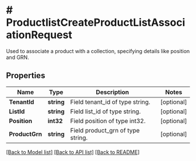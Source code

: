 # # ProductlistCreateProductListAssociationRequest
Used to associate a product with a collection, specifying details like position and GRN.

## Properties 


Name | Type | Description | Notes
------------ | ------------- | ------------- | -------------
**TenantId**| **string** | Field tenant_id of type string.  | [optional]
**ListId**| **string** | Field list_id of type string.  | [optional]
**Position**| **int32** | Field position of type int32.  | [optional]
**ProductGrn**| **string** | Field product_grn of type string.  | [optional]


[[Back to Model list]](../../README.md#models) [[Back to API list]](../../README.md#endpoints) [[Back to README]](../../README.md)


